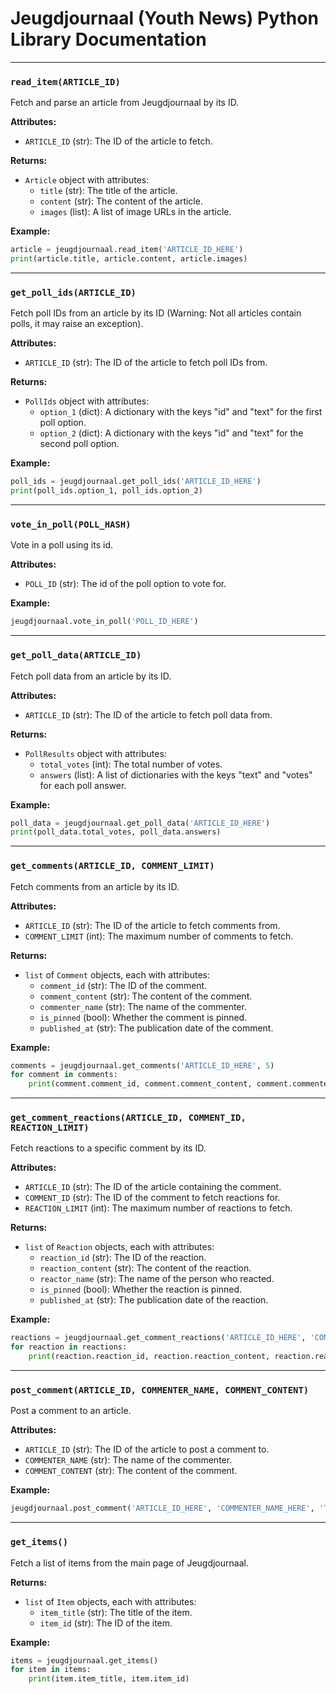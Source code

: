 # Jeugdjournaal (Youth News) Python Library Documentation

---

### `read_item(ARTICLE_ID)`
Fetch and parse an article from Jeugdjournaal by its ID.

**Attributes:**
- `ARTICLE_ID` (str): The ID of the article to fetch.

**Returns:**
- `Article` object with attributes:
  - `title` (str): The title of the article.
  - `content` (str): The content of the article.
  - `images` (list): A list of image URLs in the article.

**Example:**
```python
article = jeugdjournaal.read_item('ARTICLE_ID_HERE')
print(article.title, article.content, article.images)
```

---

### `get_poll_ids(ARTICLE_ID)`
Fetch poll IDs from an article by its ID (Warning: Not all articles contain polls, it may raise an exception).

**Attributes:**
- `ARTICLE_ID` (str): The ID of the article to fetch poll IDs from.

**Returns:**
- `PollIds` object with attributes:
  - `option_1` (dict): A dictionary with the keys "id" and "text" for the first poll option.
  - `option_2` (dict): A dictionary with the keys "id" and "text" for the second poll option.

**Example:**
```python
poll_ids = jeugdjournaal.get_poll_ids('ARTICLE_ID_HERE')
print(poll_ids.option_1, poll_ids.option_2)
```

---

### `vote_in_poll(POLL_HASH)`
Vote in a poll using its id.

**Attributes:**
- `POLL_ID` (str): The id of the poll option to vote for.

**Example:**
```python
jeugdjournaal.vote_in_poll('POLL_ID_HERE')
```

---

### `get_poll_data(ARTICLE_ID)`
Fetch poll data from an article by its ID.

**Attributes:**
- `ARTICLE_ID` (str): The ID of the article to fetch poll data from.

**Returns:**
- `PollResults` object with attributes:
  - `total_votes` (int): The total number of votes.
  - `answers` (list): A list of dictionaries with the keys "text" and "votes" for each poll answer.

**Example:**
```python
poll_data = jeugdjournaal.get_poll_data('ARTICLE_ID_HERE')
print(poll_data.total_votes, poll_data.answers)
```

---

### `get_comments(ARTICLE_ID, COMMENT_LIMIT)`
Fetch comments from an article by its ID.

**Attributes:**
- `ARTICLE_ID` (str): The ID of the article to fetch comments from.
- `COMMENT_LIMIT` (int): The maximum number of comments to fetch.

**Returns:**
- `list` of `Comment` objects, each with attributes:
  - `comment_id` (str): The ID of the comment.
  - `comment_content` (str): The content of the comment.
  - `commenter_name` (str): The name of the commenter.
  - `is_pinned` (bool): Whether the comment is pinned.
  - `published_at` (str): The publication date of the comment.

**Example:**
```python
comments = jeugdjournaal.get_comments('ARTICLE_ID_HERE', 5)
for comment in comments:
    print(comment.comment_id, comment.comment_content, comment.commenter_name, comment.is_pinned, comment.published_at)
```

---

### `get_comment_reactions(ARTICLE_ID, COMMENT_ID, REACTION_LIMIT)`
Fetch reactions to a specific comment by its ID.

**Attributes:**
- `ARTICLE_ID` (str): The ID of the article containing the comment.
- `COMMENT_ID` (str): The ID of the comment to fetch reactions for.
- `REACTION_LIMIT` (int): The maximum number of reactions to fetch.

**Returns:**
- `list` of `Reaction` objects, each with attributes:
  - `reaction_id` (str): The ID of the reaction.
  - `reaction_content` (str): The content of the reaction.
  - `reactor_name` (str): The name of the person who reacted.
  - `is_pinned` (bool): Whether the reaction is pinned.
  - `published_at` (str): The publication date of the reaction.

**Example:**
```python
reactions = jeugdjournaal.get_comment_reactions('ARTICLE_ID_HERE', 'COMMENT_ID_HERE', 5)
for reaction in reactions:
    print(reaction.reaction_id, reaction.reaction_content, reaction.reactor_name, reaction.is_pinned, reaction.published_at)
```

---

### `post_comment(ARTICLE_ID, COMMENTER_NAME, COMMENT_CONTENT)`
Post a comment to an article.

**Attributes:**
- `ARTICLE_ID` (str): The ID of the article to post a comment to.
- `COMMENTER_NAME` (str): The name of the commenter.
- `COMMENT_CONTENT` (str): The content of the comment.

**Example:**
```python
jeugdjournaal.post_comment('ARTICLE_ID_HERE', 'COMMENTER_NAME_HERE', 'This is a test comment.')
```

---

### `get_items()`
Fetch a list of items from the main page of Jeugdjournaal.

**Returns:**
- `list` of `Item` objects, each with attributes:
  - `item_title` (str): The title of the item.
  - `item_id` (str): The ID of the item.

**Example:**
```python
items = jeugdjournaal.get_items()
for item in items:
    print(item.item_title, item.item_id)
```
